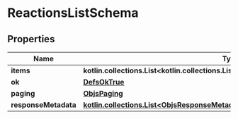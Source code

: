 
# ReactionsListSchema

## Properties
Name | Type | Description | Notes
------------ | ------------- | ------------- | -------------
**items** | **kotlin.collections.List&lt;kotlin.collections.List&lt;ReactionsListSchemaItemsInnerInner&gt;&gt;** |  | 
**ok** | [**DefsOkTrue**](DefsOkTrue.md) |  | 
**paging** | [**ObjsPaging**](ObjsPaging.md) |  |  [optional]
**responseMetadata** | [**kotlin.collections.List&lt;ObjsResponseMetadataInner&gt;**](ObjsResponseMetadataInner.md) |  |  [optional]



